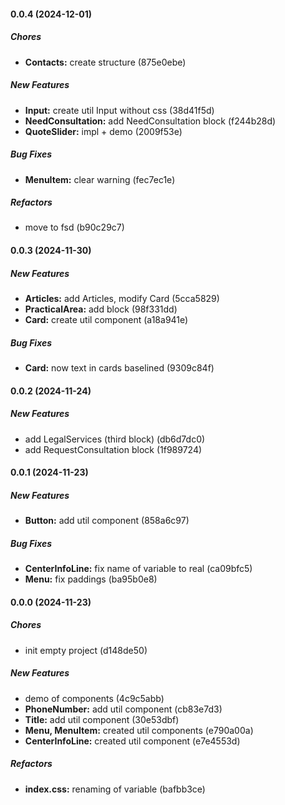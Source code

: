 #### 0.0.4 (2024-12-01)

##### Chores

- **Contacts:** create structure (875e0ebe)

##### New Features

- **Input:** create util Input without css (38d41f5d)
- **NeedConsultation:** add NeedConsultation block (f244b28d)
- **QuoteSlider:** impl + demo (2009f53e)

##### Bug Fixes

- **MenuItem:** clear warning (fec7ec1e)

##### Refactors

- move to fsd (b90c29c7)

#### 0.0.3 (2024-11-30)

##### New Features

- **Articles:** add Articles, modify Card (5cca5829)
- **PracticalArea:** add block (98f331dd)
- **Card:** create util component (a18a941e)

##### Bug Fixes

- **Card:** now text in cards baselined (9309c84f)

#### 0.0.2 (2024-11-24)

##### New Features

- add LegalServices (third block) (db6d7dc0)
- add RequestConsultation block (1f989724)

#### 0.0.1 (2024-11-23)

##### New Features

- **Button:** add util component (858a6c97)

##### Bug Fixes

- **CenterInfoLine:** fix name of variable to real (ca09bfc5)
- **Menu:** fix paddings (ba95b0e8)

#### 0.0.0 (2024-11-23)

##### Chores

- init empty project (d148de50)

##### New Features

- demo of components (4c9c5abb)
- **PhoneNumber:** add util component (cb83e7d3)
- **Title:** add util component (30e53dbf)
- **Menu, MenuItem:** created util components (e790a00a)
- **CenterInfoLine:** created util component (e7e4553d)

##### Refactors

- **index.css:** renaming of variable (bafbb3ce)
